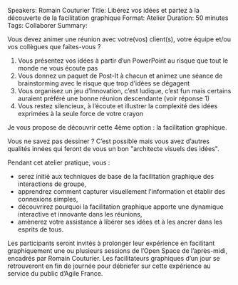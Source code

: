 Speakers: Romain Couturier 
Title: Libérez vos idées et partez à la découverte de la facilitation graphique 
Format: Atelier 
Duration: 50 minutes 
Tags: Collaborer 
Summary: 

Vous devez animer une réunion avec votre(vos) client(s), votre équipe et/ou vos collègues que faites-vous ? 

1. Vous présentez vos idées à partir d’un PowerPoint au risque que tout le monde ne vous écoute pas
2. Vous donnez un paquet de Post-It à chacun et animez une séance de brainstorming avec le risque que trop d’idées se dégagent
3. Vous organisez un jeu d’Innovation, c’est ludique, c’est fun mais certains auraient préféré une bonne réunion descendante (voir réponse 1)
4. Vous restez silencieux, à l’écoute et illustrer la complexité des idées exprimées à la seule force de votre crayon

Je vous propose de découvrir cette 4ème option : la facilitation graphique. 

Vous ne savez pas dessiner ? C’est possible mais vous avez d’autres qualités innées qui feront de vous un bon "architecte visuels des idées".

Pendant cet atelier pratique, vous :
* serez initié aux techniques de base de la facilitation graphique des interactions de groupe,
* apprendrez comment capturer visuellement l’information et établir des connexions simples,
* découvrirez pourquoi la facilitation graphique apporte une dynamique interactive et innovante dans les réunions,
* amènerez votre assistance à libérer ses idées et à les ancrer dans les esprits de tous.

Les participants seront invités à prolonger leur expérience en facilitant graphiquement une ou plusieurs sessions de l’Open Space de l’après-midi, encadrés par Romain Couturier.
Les facilitateurs graphiques d’un jour se retrouveront en fin de journée pour débriefer sur cette expérience au service du public d’Agile France.
